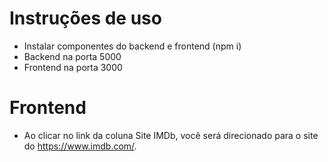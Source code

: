 # Instruções de uso

- Instalar componentes do backend e frontend (npm i)
- Backend na porta 5000
- Frontend na porta 3000

# Frontend

- Ao clicar no link da coluna Site IMDb, você será direcionado para o site do https://www.imdb.com/.